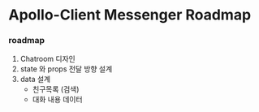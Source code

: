 # Apollo-Client Messenger Roadmap

### roadmap

1. Chatroom 디자인
2. state 와 props 전달 방향 설계
3. data 설계
   - 친구목록 (검색)
   - 대화 내용 데이터
